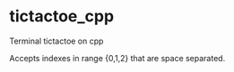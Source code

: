 # tictactoe_cpp
Terminal tictactoe on cpp

Accepts indexes in range {0,1,2} that are space separated.
